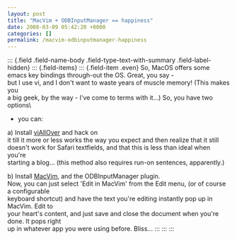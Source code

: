 ```yaml
---
layout: post
title: "MacVim + ODBInputManager == happiness"
date: 2008-03-09 05:42:20 +0000
categories: []
permalink: /macvim-odbinputmanager-happiness
---
```

::: {.field .field-name-body .field-type-text-with-summary .field-label-hidden}
::: {.field-items}
::: {.field-item .even}
So, MacOS offers some emacs key bindings through-out the OS. Great, you
say -\
but I use vi, and I don\'t want to waste years of muscle memory! (This
makes you\
a big geek, by the way - I\'ve come to terms with it\...) So, you have
two options\
- you can:

a\) Install [viAllOver](http://www.dabble.org/viallover/) and hack on\
it till it more or less works the way you expect and then realize that
it still\
doesn\'t work for Safari textfields, and that this is less than ideal
when you\'re\
starting a blog\... (this method also requires run-on sentences,
apparently.)

b\) Install [MacVim](http://code.google.com/p/macvim/), and the
ODBInputManager plugin.\
Now, you can just select \'Edit in MacVim\' from the Edit menu, (or of
course a configurable\
keyboard shortcut) and have the text you\'re editing instantly pop up in
MacVim. Edit to\
your heart\'s content, and just save and close the document when you\'re
done. It pops right\
up in whatever app you were using before. Bliss\...
:::
:::
:::


